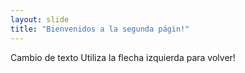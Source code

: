 ```yaml
---
layout: slide
title: "Bienvenidos a la segunda págin!"
---
```

Cambio de texto
Utiliza la flecha izquierda para volver!
